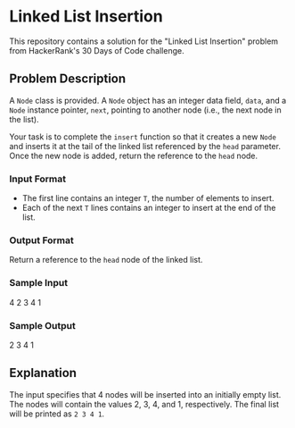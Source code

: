 # Linked List Insertion

This repository contains a solution for the "Linked List Insertion" problem from HackerRank's 30 Days of Code challenge.

## Problem Description

A `Node` class is provided. A `Node` object has an integer data field, `data`, and a `Node` instance pointer, `next`, pointing to another node (i.e., the next node in the list).

Your task is to complete the `insert` function so that it creates a new `Node` and inserts it at the tail of the linked list referenced by the `head` parameter. Once the new node is added, return the reference to the `head` node.

### Input Format

- The first line contains an integer `T`, the number of elements to insert.
- Each of the next `T` lines contains an integer to insert at the end of the list.

### Output Format

Return a reference to the `head` node of the linked list.

### Sample Input
4
2
3
4
1

### Sample Output
2 3 4 1

## Explanation

The input specifies that 4 nodes will be inserted into an initially empty list. The nodes will contain the values 2, 3, 4, and 1, respectively. The final list will be printed as `2 3 4 1`.
